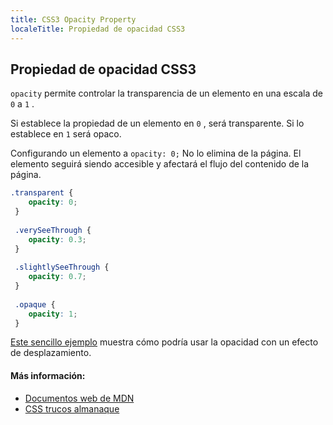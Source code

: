 ```yaml
---
title: CSS3 Opacity Property
localeTitle: Propiedad de opacidad CSS3
---
```

## Propiedad de opacidad CSS3

`opacity` permite controlar la transparencia de un elemento en una escala de `0` a `1` .

Si establece la propiedad de un elemento en `0` , será transparente. Si lo establece en `1` será opaco.

Configurando un elemento a `opacity: 0;` No lo elimina de la página. El elemento seguirá siendo accesible y afectará el flujo del contenido de la página.

```css
.transparent { 
    opacity: 0; 
 } 
 
 .verySeeThrough { 
    opacity: 0.3; 
 } 
 
 .slightlySeeThrough { 
    opacity: 0.7; 
 } 
 
 .opaque { 
    opacity: 1; 
 } 
```

[Este sencillo ejemplo](https://jsfiddle.net/1ogmxaf8/1/) muestra cómo podría usar la opacidad con un efecto de desplazamiento.

#### Más información:

*   [Documentos web de MDN](https://developer.mozilla.org/en-US/docs/Web/CSS/opacity)
*   [CSS trucos almanaque](https://css-tricks.com/almanac/properties/o/opacity/)